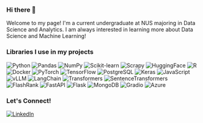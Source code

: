 ### Hi there 👋

Welcome to my page! I'm a current undergraduate at NUS majoring in Data Science and Analytics. I am always interested in learning more about Data Science and Machine Learning!

### Libraries I use in my projects
<p>
<img alt="Python" src="https://img.shields.io/badge/-Python-3776ab?style=flat-square&logo=python&logoColor=white" />
<img alt="Pandas" src="https://img.shields.io/badge/-Pandas-0d6efd?style=flat-square&logo=Pandas&logoColor=white" />
<img alt="NumPy" src="https://img.shields.io/badge/-NumPy-00008B?style=flat-square&logo=NumPy&logoColor=white" />
<img alt="Scikit-learn" src="https://img.shields.io/badge/-ScikitLearn-ff9c34?style=flat-square&logo=Scikit-learn&logoColor=white" />
<img alt="Scrapy" src="https://img.shields.io/badge/-Scrapy-60a839?style=flat-square&logo=Scrapy&logoColor=white" />
<img alt="HuggingFace" src="https://img.shields.io/badge/-🤗HuggingFace-aae4e8?style=flat-square&logo=HuggingFace&logoColor=white" />
<img alt="R" src="https://img.shields.io/badge/-R-00008B?style=flat-square&logo=R&logoColor=white" />
<img alt="Docker" src="https://img.shields.io/badge/-Docker-46a2f1?style=flat-square&logo=docker&logoColor=white" />
<img alt="PyTorch" src="https://img.shields.io/badge/-PyTorch-ee4c2c?style=flat-square&logo=PyTorch&logoColor=white" />
<img alt="TensorFlow" src="https://img.shields.io/badge/-TensorFlow-ff9100?style=flat-square&logo=TensorFlow&logoColor=white" />
<img alt="PostgreSQL" src="https://img.shields.io/badge/PostgreSQL-4169e1?style=flat-square&logo=postgresql&logoColor=white"/>
<img alt="Keras" src="https://img.shields.io/badge/Keras-%23D00000.svg?style=flat-square&logo=Keras&logoColor=white"/>
<img alt="JavaScript" src="https://shields.io/badge/JavaScript-F7DF1E?logo=JavaScript&logoColor=000&style=flat-square"/>
<img alt="vLLM" src="https://img.shields.io/badge/vLLM-1f77b4?style=flat-square&color=1f77b4&">
<img alt="LangChain" src="https://img.shields.io/badge/-🦜LangChain-abdbe3?style=flat-square&logo=LangChain&logoColor=white" />
<img alt="Transformers" src="https://img.shields.io/badge/Transformers-2980b9?style=flat-square&logo=Transformers&logoColor=white" />
<img alt="SentenceTransformers" src="https://img.shields.io/badge/-SentenceTransformers-2980b9?style=flat-square&logo=SentenceTransformers&logoColor=white" />
<img alt="FlashRank" src="https://img.shields.io/badge/Flashrank-yellow?style=flat-square&color=darkgreen&logo=flashrank" alt="Flashrank">
<img alt="FastAPI" src="https://img.shields.io/badge/FastAPI-009485?style=flat-square&logo=fastapi&logoColor=white&color=009485" alt="FastAPI">
<img alt="Flask" src="https://img.shields.io/badge/Flask-009485?style=flat-square&color=000000&logo=flask&logoColor=white" alt="Flask">
<img alt="MongoDB" src="https://img.shields.io/badge/MongoDB-47A248?style=flat-square&logo=mongodb&logoColor=white&color=47A248" alt="MongoDB">
<img src="https://img.shields.io/badge/Gradio-ff9100?style=flat-square&logo=gradio&logoColor=black&color=ff9100" alt="Gradio">
<img alt="Azure" src="https://img.shields.io/badge/Azure-0078D4?style=flat-square&logo=microsoftazure&logoColor=white&color=0078D4" />
</p>

### Let's Connect!
<a href="https://www.linkedin.com/in/jia-hao-510b82238/" target="_blank"><img alt="LinkedIn" src="https://img.shields.io/badge/linkedin-%230077B5.svg?&style=for-the-badge&logo=linkedin&logoColor=white" /></a>
<!--
**yjiahao/yjiahao** is a ✨ _special_ ✨ repository because its `README.md` (this file) appears on your GitHub profile.

Here are some ideas to get you started:

- 🔭 I’m currently working on ...
- 🌱 I’m currently learning ...
- 👯 I’m looking to collaborate on ...
- 🤔 I’m looking for help with ...
- 💬 Ask me about ...
- 📫 How to reach me: ...
- 😄 Pronouns: ...
- ⚡ Fun fact: ...
-->
